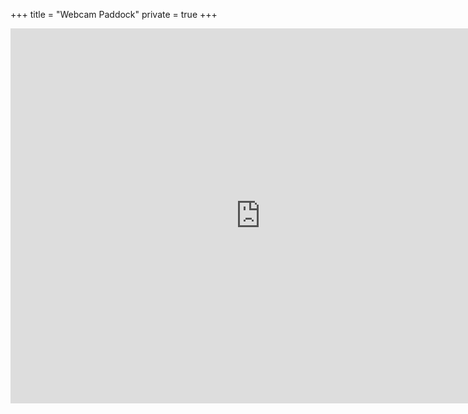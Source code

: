 +++
title = "Webcam Paddock"
private = true
+++

<iframe src="https://restreamer.brahier.ch/ec76f77b-8318-4388-b073-c792de0d4902.html" width="800" height="600" frameborder="no" scrolling="no" allowfullscreen="true"></iframe>
